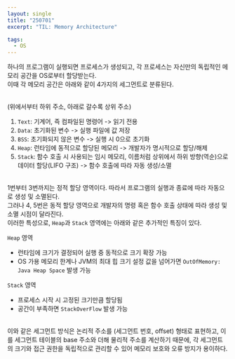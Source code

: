 ```yaml
---
layout: single
title: "250701"
excerpt: "TIL: Memory Architecture"

tags:
  - OS
---
```


하나의 프로그램이 실행되면 프로세스가 생성되고, 각 프로세스는 자신만의 독립적인 메모리 공간을 OS로부터 할당받는다. <br>
이때 각 메모리 공간은 아래와 같이 4가지의 세그먼트로 분류된다. <br><br>

(위에서부터 하위 주소, 아래로 갈수록 상위 주소) <br>

1. `Text`: 기계어, 즉 컴파일된 명령어 -> 읽기 전용
2. `Data`: 초기화된 변수 -> 실행 파일에 값 저장
3. `BSS`: 초기화되지 않은 변수 -> 실행 시 0으로 초기화
4. `Heap`: 런타임에 동적으로 할당된 메모리 -> 개발자가 명시적으로 할당/해제
5. `Stack`: 함수 호출 시 사용되는 임시 메모리, 이름처럼 상위에서 하위 방향(역순)으로 데이터 할당(LIFO 구조) -> 함수 호출에 따라 자동 생성/소멸 <br><br>

1번부터 3번까지는 정적 할당 영역이다. 따라서 프로그램의 실행과 종료에 따라 자동으로 생성 및 소멸된다. <br>
그러나 4, 5번은 동적 할당 영역으로 개발자의 명령 혹은 함수 호출 상태에 따라 생성 및 소멸 시점이 달라진다. <br>
이러한 특성으로, `Heap`과 `Stack` 영역에는 아래와 같은 추가적인 특징이 있다. <br>

`Heap` 영역 <br>
- 런타임에 크기가 결정되어 실행 중 동적으로 크기 확장 가능
- OS 가용 메모리 한계나 JVM의 최대 힙 크기 설정 값을 넘어가면 `OutOfMemory: Java Heap Space` 발생 가능 <br>

`Stack` 영역 <br>
- 프로세스 시작 시 고정된 크기만큼 할당됨
- 공간이 부족하면 `StackOverFlow` 발생 가능 <br><br>

이와 같은 세그먼트 방식은 논리적 주소를 (세그먼트 번호, offset) 형태로 표현하고, 이를 세그먼트 테이블의 base 주소와 더해 물리적 주소를 계산하기 때문에, 각 세그먼트의 크기와 접근 권한을 독립적으로 관리할 수 있어 메모리 보호와 오류 방지가 용이하다.

